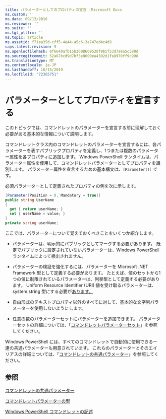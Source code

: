 ```yaml
---
title: パラメーターとしてのプロパティの宣言 |Microsoft Docs
ms.custom: ''
ms.date: 09/13/2016
ms.reviewer: ''
ms.suite: ''
ms.tgt_pltfrm: ''
ms.topic: article
ms.assetid: f71ea35d-cff5-4e44-a5c6-3a747ed4c4d9
caps.latest.revision: 9
ms.openlocfilehash: 6f6640afb15b3608669538f9b5f53d7a8a5c380d
ms.sourcegitcommit: 52a67bcd9d7bf3e8600ea4302d1fa8970ff9c998
ms.translationtype: MT
ms.contentlocale: ja-JP
ms.lasthandoff: 10/15/2019
ms.locfileid: "72365751"
---
```

# <a name="declaring-properties-as-parameters"></a>パラメーターとしてプロパティを宣言する

このトピックでは、コマンドレットのパラメーターを宣言する前に理解しておく必要がある基本的な情報について説明します。

コマンドレットクラス内のコマンドレットのパラメーターを宣言するには、各パラメーターを表すパブリックプロパティを定義し、1つまたは複数のパラメーター属性を各プロパティに追加します。 Windows PowerShell ランタイムは、パラメーター属性を使用して、コマンドレットパラメーターとしてプロパティを識別します。 パラメーター属性を宣言するための基本構文は、`[Parameter()]` です。

必須パラメーターとして定義されたプロパティの例を次に示します。

```csharp
[Parameter(Position = 0, Mandatory = true)]
public string UserName
{
  get { return userName; }
  set { userName = value; }
}
private string userName;
```

ここでは、パラメーターについて覚えておくべきことをいくつか紹介します。

- パラメーターは、明示的にパブリックとしてマークする必要があります。 既定でパブリックに設定されていないパラメーターは、Windows PowerShell ランタイムによって検出されません。

- パラメーターの検証を強化するには、パラメーターを Microsoft .NET Framework 型として定義する必要があります。 たとえば、値のセットから1つの値に制限されているパラメーターは、列挙型として定義する必要があります。 Uniform Resource Identifier (URI) 値を受け取るパラメーターは、system.string 型にする必要が[あります。](/dotnet/api/System.Uri)

- 自由形式のテキストプロパティ以外のすべてに対して、基本的な文字列パラメーターを使用しないようにします。

- 任意の数のパラメーターセットにパラメーターを追加できます。 パラメーターセットの詳細については、「[コマンドレットパラメーターセット](./cmdlet-parameter-sets.md)」を参照してください。

Windows PowerShell には、すべてのコマンドレットで自動的に使用できる一連の共通パラメーターも用意されています。 これらのパラメーターとそのエイリアスの詳細については、「[コマンドレットの共通パラメーター](./common-parameter-names.md)」を参照してください。

## <a name="see-also"></a>参照

[コマンドレットの共通パラメーター](./common-parameter-names.md)

[コマンドレットパラメーターの型](./types-of-cmdlet-parameters.md)

[Windows PowerShell コマンドレットの記述](./writing-a-windows-powershell-cmdlet.md)
